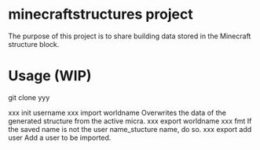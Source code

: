 # minecraftstructures project
The purpose of this project is to share building data stored in the Minecraft structure block.

# Usage (WIP)

git clone yyy

xxx init username
xxx import worldname Overwrites the data of the generated structure from the active micra.
xxx export worldname
xxx fmt If the saved name is not the user name_stucture name, do so.
xxx export add user Add a user to be imported.
